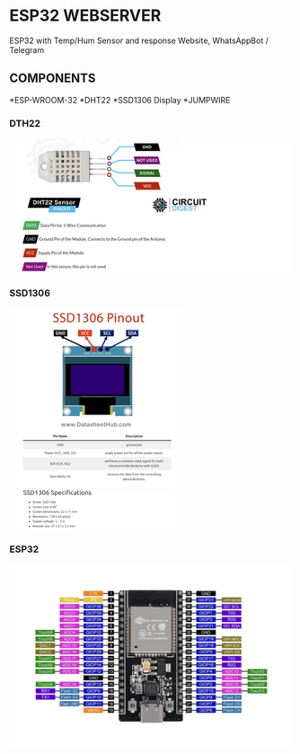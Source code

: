 # ESP32 WEBSERVER
ESP32 with Temp/Hum Sensor and response Website, WhatsAppBot / Telegram

## COMPONENTS
  *ESP-WROOM-32
  *DHT22
  *SSD1306 Display
  *JUMPWIRE

### DTH22
![img](/img/dht22.png "DHT22 PINOUT")

### SSD1306
![img](/img/ssd1306.png "SSD1306 I2C PINOUT")

### ESP32
![img](/img/esp32.png "ESP32 PINOUT")